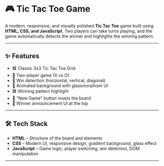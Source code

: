 # 🎮 Tic Tac Toe Game

A modern, responsive, and visually polished **Tic Tac Toe** game built using **HTML, CSS, and JavaScript**. Two players can take turns playing, and the game automatically detects the winner and highlights the winning pattern.

---

## ✨ Features

- 🟦 Classic 3x3 Tic Tac Toe Grid
- 👤 Two-player game (X vs O)
- 🧠 Win detection (horizontal, vertical, diagonal)
- 🌈 Animated background with glassmorphism UI
- 🟩 Winning pattern highlight
- 🔄 "New Game" button resets the board
- 🎉 Winner announcement UI at the top

---

## 🛠 Tech Stack

- **HTML** – Structure of the board and elements
- **CSS** – Modern UI, responsive design, gradient background, glass effect
- **JavaScript** – Game logic, player switching, win detection, DOM manipulation

---
